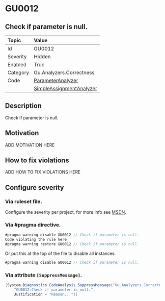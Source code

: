 # GU0012
## Check if parameter is null.

| Topic    | Value
| :--      | :--
| Id       | GU0012
| Severity | Hidden
| Enabled  | True
| Category | Gu.Analyzers.Correctness
| Code     | [ParameterAnalyzer](https://github.com/DotNetAnalyzers/Gu.Analyzers/blob/master/Gu.Analyzers/Analyzers/ParameterAnalyzer.cs)
|          | [SimpleAssignmentAnalyzer](https://github.com/DotNetAnalyzers/Gu.Analyzers/blob/master/Gu.Analyzers/Analyzers/SimpleAssignmentAnalyzer.cs)

## Description

Check if parameter is null.

## Motivation

ADD MOTIVATION HERE

## How to fix violations

ADD HOW TO FIX VIOLATIONS HERE

<!-- start generated config severity -->
## Configure severity

### Via ruleset file.

Configure the severity per project, for more info see [MSDN](https://msdn.microsoft.com/en-us/library/dd264949.aspx).

### Via #pragma directive.
```C#
#pragma warning disable GU0012 // Check if parameter is null.
Code violating the rule here
#pragma warning restore GU0012 // Check if parameter is null.
```

Or put this at the top of the file to disable all instances.
```C#
#pragma warning disable GU0012 // Check if parameter is null.
```

### Via attribute `[SuppressMessage]`.

```C#
[System.Diagnostics.CodeAnalysis.SuppressMessage("Gu.Analyzers.Correctness", 
    "GU0012:Check if parameter is null.", 
    Justification = "Reason...")]
```
<!-- end generated config severity -->